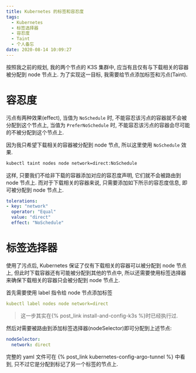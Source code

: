```yaml
---
title: Kubernetes 的标签和容忍度
tags:
  - Kubernetes
  - 标签选择器
  - 容忍度
  - Taint
  - 个人备忘
date: 2020-08-14 10:09:27
---
```



按照我之前的规划, 我的两个节点的 K3S 集群中, 应当有且仅有与下载相关的容器被分配到 node 节点上. 为了实现这一目标, 我需要给节点添加标签和污点(Taint).

<!-- more -->

# 容忍度

污点有两种效果(effect), 当值为 ```NoSchedule``` 时, 不能容忍该污点的容器就不会被分配到这个节点上, 当值为 ```PreferNoSchedule``` 时, 不能容忍该污点的容器会尽可能的不被分配到这个节点上.

因为我只希望下载相关的容器被分配到 node 节点, 所以这里使用 ```NoSchedule``` 效果.

```bash
kubectl taint nodes node network=direct:NoSchedule
```

这样, 只要我们不给非下载的容器添加对应的容忍度声明, 它们就不会被路由到 node 节点上. 而对于下载相关的容器来说, 只需要添加如下所示的容忍度信息, 即可被分配到 node 节点上.

```yaml
tolerations:
- key: "network"
  operator: "Equal"
  value: "direct"
  effect: "NoSchedule"
```


# 标签选择器

使用了污点后, Kubernetes 保证了仅有下载相关的容器可以被分配到 node 节点上, 但此时下载容器还有可能被分配到其他的节点中, 所以还需要使用标签选择器来确保下载相关的容器只会被分配到 node 节点上.

首先需要使用 label 指令给 node 节点添加标签

```yaml
kubectl label nodes node network=direct
```

> 这一步其实在{% post_link install-and-config-k3s %}时已经执行过.

然后对需要被路由到添加标签选择器(nodeSelector)即可分配到上述节点:

```yaml
nodeSelector:
  network: direct
```

完整的 yaml 文件可在 {% post_link kubernetes-config-argo-tunnel %} 中看到, 只不过它是分配到标记了另一个标签的节点上.